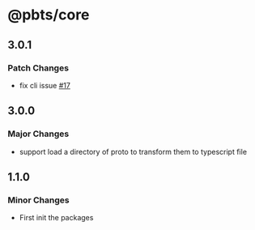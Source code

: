# @pbts/core

## 3.0.1

### Patch Changes

- fix cli issue [#17](https://github.com/brandonxiang/pb-to-typescript/issues/17)

## 3.0.0

### Major Changes

- support load a directory of proto to transform them to typescript file

## 1.1.0

### Minor Changes

- First init the packages
